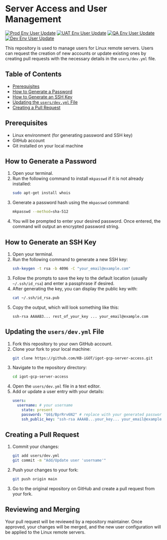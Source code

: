 # Server Access and User Management

[![Prod Env User Update](https://github.com/KB-iGOT/igot-gcp-server-access/actions/workflows/prod.yml/badge.svg)](https://github.com/KB-iGOT/igot-gcp-server-access/actions/workflows/prod.yml)
[![UAT Env User Update](https://github.com/KB-iGOT/igot-gcp-server-access/actions/workflows/uat.yml/badge.svg)](https://github.com/KB-iGOT/igot-gcp-server-access/actions/workflows/uat.yml)
[![QA Env User Update](https://github.com/KB-iGOT/igot-gcp-server-access/actions/workflows/qa.yml/badge.svg)](https://github.com/KB-iGOT/igot-gcp-server-access/actions/workflows/qa.yml)
[![Dev Env User Update](https://github.com/KB-iGOT/igot-gcp-server-access/actions/workflows/dev.yml/badge.svg)](https://github.com/KB-iGOT/igot-gcp-server-access/actions/workflows/dev.yml)

This repository is used to manage users for Linux remote servers. Users can request the creation of new accounts or update existing ones by creating pull requests with the necessary details in the `users/dev.yml` file.

## Table of Contents

- [Prerequisites](#prerequisites)
- [How to Generate a Password](#how-to-generate-a-password)
- [How to Generate an SSH Key](#how-to-generate-an-ssh-key)
- [Updating the `users/dev.yml` File](#updating-the-usersteamyml-file)
- [Creating a Pull Request](#creating-a-pull-request)

## Prerequisites

- Linux environment (for generating password and SSH key)
- GitHub account
- Git installed on your local machine

## How to Generate a Password

1. Open your terminal.
2. Run the following command to install `mkpasswd` if it is not already installed:
    ```sh
    sudo apt-get install whois
    ```
3. Generate a password hash using the `mkpasswd` command:
    ```sh
    mkpasswd --method=sha-512
    ```
4. You will be prompted to enter your desired password. Once entered, the command will output an encrypted password string.

## How to Generate an SSH Key

1. Open your terminal.
2. Run the following command to generate a new SSH key:
    ```sh
    ssh-keygen -t rsa -b 4096 -C "your_email@example.com"
    ```
3. Follow the prompts to save the key to the default location (usually `~/.ssh/id_rsa`) and enter a passphrase if desired.
4. After generating the key, you can display the public key with:
    ```sh
    cat ~/.ssh/id_rsa.pub
    ```
5. Copy the output, which will look something like this:
    ```
    ssh-rsa AAAAB3... rest_of_your_key ... your_email@example.com
    ```

## Updating the `users/dev.yml` File

1. Fork this repository to your own GitHub account.
2. Clone your fork to your local machine:
    ```sh
    git clone https://github.com/KB-iGOT/igot-gcp-server-access.git
    ```
3. Navigate to the repository directory:
    ```sh
    cd igot-gcp-server-access
    ```
4. Open the `users/dev.yml` file in a text editor.
5. Add or update a user entry with your details:
    ```yaml
    users:
      username: # your username
        state: present
        password: "$6$/BprRrv6N2" # replace with your generated password hash
        ssh_public_key: "ssh-rsa AAAAB...your_key... your_email@example.com"
    ```

## Creating a Pull Request

1. Commit your changes:
    ```sh
    git add users/dev.yml
    git commit -m "Add/Update user 'username'"
    ```
2. Push your changes to your fork:
    ```sh
    git push origin main
    ```
3. Go to the original repository on GitHub and create a pull request from your fork.

## Reviewing and Merging

Your pull request will be reviewed by a repository maintainer. Once approved, your changes will be merged, and the new user configuration will be applied to the Linux remote servers.


